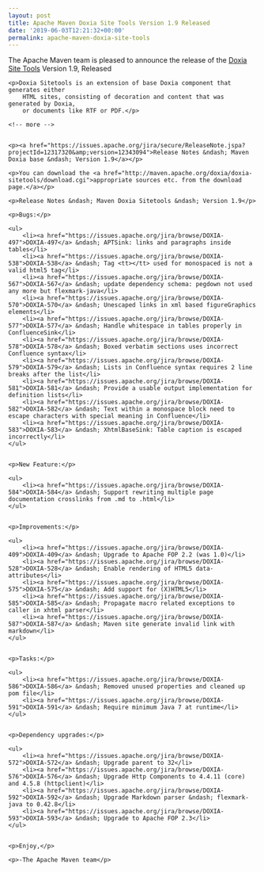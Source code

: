 ```yaml
---
layout: post
title: Apache Maven Doxia Site Tools Version 1.9 Released
date: '2019-06-03T12:21:32+00:00'
permalink: apache-maven-doxia-site-tools
---
```

<div class="entry-content"><p>The Apache Maven team is pleased to announce the release of the
    <a href="http://maven.apache.org/doxia/doxia-sitetools/">Doxia Site Tools</a> Version 1.9,
    Released</p>

    <p>Doxia Sitetools is an extension of base Doxia component that generates either
        HTML sites, consisting of decoration and content that was generated by Doxia,
        or documents like RTF or PDF.</p>

    <!-- more -->


    <p><a href="https://issues.apache.org/jira/secure/ReleaseNote.jspa?projectId=12317320&amp;version=12343094">Release Notes &ndash; Maven Doxia base &ndash; Version 1.9</a></p>

    <p>You can download the <a href="http://maven.apache.org/doxia/doxia-sitetools/download.cgi">appropriate sources etc. from the download page.</a></p>

    <p>Release Notes &ndash; Maven Doxia Sitetools &ndash; Version 1.9</p>

    <p>Bugs:</p>

    <ul>
        <li><a href="https://issues.apache.org/jira/browse/DOXIA-497">DOXIA-497</a> &ndash; APTSink: links and paragraphs inside tables</li>
        <li><a href="https://issues.apache.org/jira/browse/DOXIA-538">DOXIA-538</a> &ndash; Tag <tt></tt> used for monospaced is not a valid html5 tag</li>
        <li><a href="https://issues.apache.org/jira/browse/DOXIA-567">DOXIA-567</a> &ndash; update dependency schema: pegdown not used any more but flexmark-java</li>
        <li><a href="https://issues.apache.org/jira/browse/DOXIA-570">DOXIA-570</a> &ndash; Unescaped links in xml based figureGraphics elements</li>
        <li><a href="https://issues.apache.org/jira/browse/DOXIA-577">DOXIA-577</a> &ndash; Handle whitespace in tables properly in ConfluenceSink</li>
        <li><a href="https://issues.apache.org/jira/browse/DOXIA-578">DOXIA-578</a> &ndash; Boxed verbatim sections uses incorrect Confluence syntax</li>
        <li><a href="https://issues.apache.org/jira/browse/DOXIA-579">DOXIA-579</a> &ndash; Lists in Confluence syntax requires 2 line breaks after the list</li>
        <li><a href="https://issues.apache.org/jira/browse/DOXIA-581">DOXIA-581</a> &ndash; Provide a usable output implementation for definition lists</li>
        <li><a href="https://issues.apache.org/jira/browse/DOXIA-582">DOXIA-582</a> &ndash; Text within a monospace block need to escape characters with special meaning in Confluence</li>
        <li><a href="https://issues.apache.org/jira/browse/DOXIA-583">DOXIA-583</a> &ndash; XhtmlBaseSink: Table caption is escaped incorrectly</li>
    </ul>


    <p>New Feature:</p>

    <ul>
        <li><a href="https://issues.apache.org/jira/browse/DOXIA-584">DOXIA-584</a> &ndash; Support rewriting multiple page documentation crosslinks from .md to .html</li>
    </ul>


    <p>Improvements:</p>

    <ul>
        <li><a href="https://issues.apache.org/jira/browse/DOXIA-409">DOXIA-409</a> &ndash; Upgrade to Apache FOP 2.2 (was 1.0)</li>
        <li><a href="https://issues.apache.org/jira/browse/DOXIA-528">DOXIA-528</a> &ndash; Enable rendering of HTML5 data- attributes</li>
        <li><a href="https://issues.apache.org/jira/browse/DOXIA-575">DOXIA-575</a> &ndash; Add support for (X)HTML5</li>
        <li><a href="https://issues.apache.org/jira/browse/DOXIA-585">DOXIA-585</a> &ndash; Propagate macro related exceptions to caller in xhtml parser</li>
        <li><a href="https://issues.apache.org/jira/browse/DOXIA-587">DOXIA-587</a> &ndash; Maven site generate invalid link with markdown</li>
    </ul>


    <p>Tasks:</p>

    <ul>
        <li><a href="https://issues.apache.org/jira/browse/DOXIA-586">DOXIA-586</a> &ndash; Removed unused properties and cleaned up pom file</li>
        <li><a href="https://issues.apache.org/jira/browse/DOXIA-591">DOXIA-591</a> &ndash; Require minimum Java 7 at runtime</li>
    </ul>


    <p>Dependency upgrades:</p>

    <ul>
        <li><a href="https://issues.apache.org/jira/browse/DOXIA-572">DOXIA-572</a> &ndash; Upgrade parent to 32</li>
        <li><a href="https://issues.apache.org/jira/browse/DOXIA-576">DOXIA-576</a> &ndash; Upgrade Http Components to 4.4.11 (core) and 4.5.8 (httpclient)</li>
        <li><a href="https://issues.apache.org/jira/browse/DOXIA-592">DOXIA-592</a> &ndash; Upgrade Markdown parser &ndash; flexmark-java to 0.42.8</li>
        <li><a href="https://issues.apache.org/jira/browse/DOXIA-593">DOXIA-593</a> &ndash; Upgrade to Apache FOP 2.3</li>
    </ul>


    <p>Enjoy,</p>

    <p>-The Apache Maven team</p>
</div>
